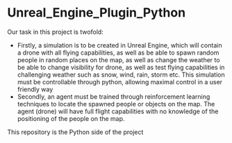 # Unreal_Engine_Plugin_Python

Our task in this project is twofold:
* Firstly, a simulation is to be created in Unreal Engine, which will contain a drone with all flying capabilities, as well as be able to spawn random people in random places on the map, as well as change the weather to be able to change visibility for drone, as well as test flying capabilities in challenging weather such as snow, wind, rain, storm etc. This simulation must be controllable through python, allowing maximal control in a user friendly way
* Secondly, an agent must be trained through reinforcement learning techniques to locate the spawned people or objects on the map. The agent (drone) will have full flight capabilities with no knowledge of the positioning of the people on the map.

This repository is the Python side of the project
